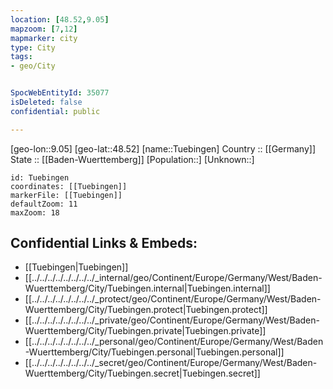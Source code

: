 ```yaml
---
location: [48.52,9.05] 
mapzoom: [7,12] 
mapmarker: city 
type: City
tags:
- geo/City


SpocWebEntityId: 35077
isDeleted: false
confidential: public

---
```

[geo-lon::9.05] 
[geo-lat::48.52] 
[name::Tuebingen] 
Country :: [[Germany]]  
State :: [[Baden-Wuerttemberg]] 
[Population::] 
[Unknown::] 


```leaflet
id: Tuebingen
coordinates: [[Tuebingen]] 
markerFile: [[Tuebingen]] 
defaultZoom: 11 
maxZoom: 18
```


## Confidential Links & Embeds: 
- [[Tuebingen|Tuebingen]]  
- [[../../../../../../../../_internal/geo/Continent/Europe/Germany/West/Baden-Wuerttemberg/City/Tuebingen.internal|Tuebingen.internal]] 
- [[../../../../../../../../_protect/geo/Continent/Europe/Germany/West/Baden-Wuerttemberg/City/Tuebingen.protect|Tuebingen.protect]] 
- [[../../../../../../../../_private/geo/Continent/Europe/Germany/West/Baden-Wuerttemberg/City/Tuebingen.private|Tuebingen.private]] 
- [[../../../../../../../../_personal/geo/Continent/Europe/Germany/West/Baden-Wuerttemberg/City/Tuebingen.personal|Tuebingen.personal]] 
- [[../../../../../../../../_secret/geo/Continent/Europe/Germany/West/Baden-Wuerttemberg/City/Tuebingen.secret|Tuebingen.secret]] 
